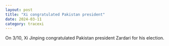 ```yaml
---
layout: post
title: "Xi congratulated Pakistan president"
date: 2024-03-11
category: tracexi
---
```


On 3/10, Xi Jinping congratulated Pakistan president Zardari for his election.

